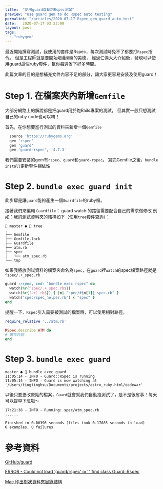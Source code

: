 ```yaml
---
title:  "使用guard自動跑Rspec測試"
preview: "use guard gem to do Rspec auto testing"
permalink: "/articles/2020-07-17-Rspec_gem_guard_auto_test"
date:   2020-07-17 03:23:00
layout: post
tags: 
  - "rubygem"  
---
```



最近開始撰寫測試，我使用的套件是Rspec，每次測試時免不了都要打`Rspec`指令。
但是工程師就是要開始培養`懶惰`的美德，
經過仁傑大大介紹後，發現可以使用[guard](https://github.com/guard/guard)這個ruby套件，幫你每週省下好多時間。

此篇文章的目的是想補充文件內容不足的部分，讓大家更容易安裝及使用guard！

<!-- more -->

# Step 1. 在檔案夾內新增`Gemfile`

大部分網路上的解說都是把guard用於跑Rails專案的測試，
但其實一般只想測試自己的ruby code也可以唷！

首先，在你想要進行測試的資料夾新增一個`Gemfile`

```ruby
  source 'https://rubygems.org' 
  gem 'rspec'
  gem 'guard'
  gem 'guard-rspec', '4.7.3'
```
我們需要安裝的gem有`rspec`、`guard`和`guard-rspec`。
寫完Gemfile之後，`bundle install`更新套件相依性

# Step 2. `bundle exec guard init`

此步驟是讓`guard`能夠產生一個`Guardfile`的ruby檔。

接著我們來編輯 `Guardfile`：
guard watch 的路徑需要配合自己的需求做修改
例如：我的測試資料夾的結構如下（使用`tree`套件查詢）：

```
 master ●  tree
.
├── Gemfile
├── Gemfile.lock
├── Guardfile
├── atm.rb
├── spec
│   └── atm_spec.rb
└── tmp

```

如果我將放測試資料的檔案夾命名為`spec`，在`guard`裡`watch`的spec檔案路徑就是`^spec/.+_spec.rb`

```ruby
guard :rspec, cmd: "bundle exec rspec" do
  watch(%r{^spec/.+_spec.rb$})
  watch(%r{(.+).rb$}) { |m| "spec/#{m[1]}_spec.rb" }
  watch('spec/spec_helper.rb') { "spec" }
end
```

提醒一下，`Rspec`引入需要被測試的檔案時，可以使用相對路徑。

```ruby
require_relative '../atm.rb'

RSpec.describe ATM do
# 實作內容
end
```

# Step 3. `bundle exec guard`

```
master ●  bundle exec guard
11:05:14 - INFO - Guard::RSpec is running
11:05:14 - INFO - Guard is now watching at '/Users/tingtinghsu/Documents/projects/astro_ruby.html/codewar'
```



以後只要更改原始的檔案，`Guard`就會幫我們自動跑測試了，是不是很省事！每天可以提早下班啦～

```
17:21:38 - INFO - Running: spec/atm_spec.rb
......

Finished in 0.00396 seconds (files took 0.17085 seconds to load)
6 examples, 0 failures

```

# 參考資料

[GitHub/guard](https://github.com/guard/guard)  

[ERROR - Could not load 'guard/rspec' or' ' find class Guard::Rspec](https://stackoverflow.com/questions/28046509/error-could-not-load-guard-rspec-or-find-class-guardrspec)  

[Mac 印出樹狀資料夾目錄結構](https://blog.dmoon.tw/print-folder-tree-on-mac/index.html)